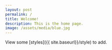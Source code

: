 ```yaml
---
layout: post
permalink: /
title: Welcome!
description: This is the home page.
image: /assets/media/blue.jpg
---
```

View some [styles]({{ site.baseurl}}/style) to add.